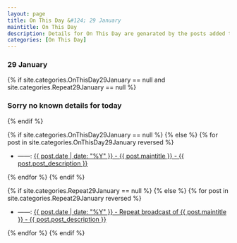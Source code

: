 ```yaml
---
layout: page
title: On This Day &#124; 29 January
maintitle: On This Day
description: Details for On This Day are genarated by the posts added to the website so the content is subject to changes/updates over time.
categories: [On This Day]
---
```


<h3>29 January</h3>

{% if site.categories.OnThisDay29January == null and site.categories.Repeat29January == null %}
  <h3>Sorry no known details for today</h3>
{% endif %}

{% if site.categories.OnThisDay29January == null %}
{% else %}
{% for post in site.categories.OnThisDay29January reversed %}
<ul>
<li> ——: <a href="{{ post.url }}">{{ post.date | date: "%Y" }} - {{ post.maintitle }} - {{ post.post_description }}</a></li>
</ul>
{% endfor %}
{% endif %}

{% if site.categories.Repeat29January == null %}
{% else %}
{% for post in site.categories.Repeat29January reversed %}
<ul>
<li> ——: <a href="{{ post.url }}">{{ post.date | date: "%Y" }} - Repeat broadcast of {{ post.maintitle }} - {{ post.post_description }}</a></li>
</ul>
{% endfor %}
{% endif %}
